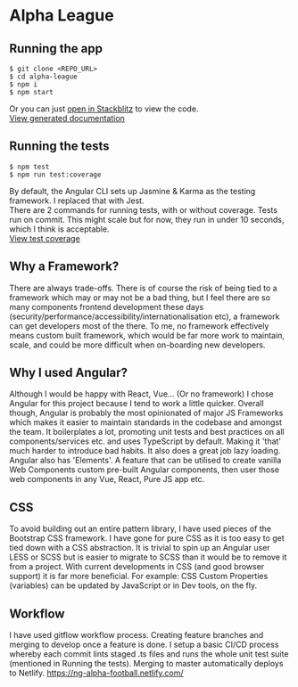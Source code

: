 # Alpha League

## Running the app
	$ git clone <REPO_URL>
	$ cd alpha-league
	$ npm i
	$ npm start 

Or you can just [open in Stackblitz](https://stackblitz.com/github/DanAlvares/alpha-league) to view the code.  
[View generated documentation](https://ng-alpha-football.netlify.com/docs/index.html)

## Running the tests  
	$ npm test 
	$ npm run test:coverage 
By default, the Angular CLI sets up Jasmine & Karma as the testing framework. I replaced that with Jest.   
There are 2 commands for running tests, with or without coverage. Tests run on commit. This might scale but for now, they run in under 10 seconds, which I think is acceptable.   
[View test coverage](https://ng-alpha-football.netlify.com/coverage/lcov-report)   
 

## Why a Framework?
There are always trade-offs. There is of course the risk of being tied to a framework which may or may not be a bad thing, but I feel there are so many components frontend development these days (security/performance/accessibility/internationalisation etc), a framework can get developers most of the there. To me, no framework effectively means custom built framework, which would be far more work to maintain, scale, and could be more difficult when on-boarding new developers.

## Why I used Angular?
Although I would be happy with React, Vue... (Or no framework) I chose Angular for this project because I tend to work a little quicker. Overall though, Angular is probably the most opinionated of major JS Frameworks which makes it easier to maintain standards in the codebase and amongst the team. It boilerplates a lot, promoting unit tests and best practices on all components/services etc. and uses TypeScript by default. Making it 'that' much harder to introduce bad habits. It also does a great job lazy loading. Angular also has 'Elements'. A feature that can be utilised to create vanilla Web Components custom pre-built Angular components, then user those web components in any Vue, React, Pure JS app etc.

## CSS
To avoid building out an entire pattern library, I have used pieces of the Bootstrap CSS framework. I have gone for pure CSS as it is too easy to get tied down with a CSS abstraction. It is trivial to spin up an Angular user LESS or SCSS but is easier to migrate to SCSS than it would be to remove it from a project. With current developments in CSS (and good browser support) it is far more beneficial. For example: CSS Custom Properties (variables) can be updated by JavaScript or in Dev tools, on the fly. 

## Workflow
I have used gitflow workflow process. Creating feature branches and merging to develop once a feature is done. I setup a basic CI/CD process whereby each commit lints staged .ts files and runs the whole unit test suite (mentioned in Running the tests). Merging to master automatically deploys to Netlify. https://ng-alpha-football.netlify.com/
